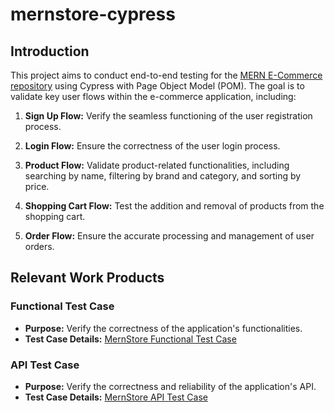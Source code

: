 # mernstore-cypress

## Introduction

This project aims to conduct end-to-end testing for the [MERN E-Commerce repository](https://github.com/mohamedsamara/mern-ecommerce) using Cypress with Page Object Model (POM). The goal is to validate key user flows within the e-commerce application, including:

1. **Sign Up Flow:** Verify the seamless functioning of the user registration process.

2. **Login Flow:** Ensure the correctness of the user login process.

3. **Product Flow:** Validate product-related functionalities, including searching by name, filtering by brand and category, and sorting by price.

4. **Shopping Cart Flow:** Test the addition and removal of products from the shopping cart.

5. **Order Flow:** Ensure the accurate processing and management of user orders.

## Relevant Work Products

### Functional Test Case

- **Purpose:** Verify the correctness of the application's functionalities.
- **Test Case Details:** [MernStore Functional Test Case](https://docs.google.com/spreadsheets/d/1XBWdfpL1xYzv3OIBydeuh4Gmc3_QlaR0U7fOvc4cVOU/edit?usp=sharing)

### API Test Case

- **Purpose:** Verify the correctness and reliability of the application's API.
- **Test Case Details:** [MernStore API Test Case](https://docs.google.com/spreadsheets/d/1gWGnf2lJFqt6cR7srJmbW-8EL_siS60xot7nwjhQg1w/edit?usp=sharing)
